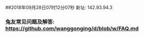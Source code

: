 ##2018年09月28日07时12分07秒 新址: 142.93.94.3
### 兔友常见问题及解答: https://github.com/wanggonging/d/blob/w/FAQ.md
